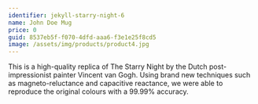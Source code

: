 ```yaml
---
identifier: jekyll-starry-night-6
name: John Doe Mug
price: 0
guid: 8537eb5f-f070-4dfd-aaa6-f3e1e25f8cd5
image: /assets/img/products/product4.jpg
---
```


This is a high-quality replica of The Starry Night by the Dutch post-impressionist painter Vincent van Gogh. Using brand new techniques such as magneto-reluctance and capacitive reactance, we were able to reproduce the original colours with a 99.99% accuracy.